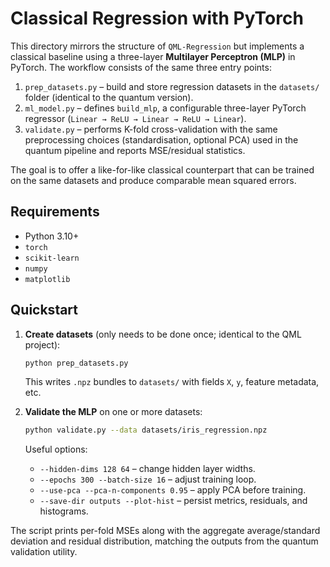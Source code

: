 # Classical Regression with PyTorch

This directory mirrors the structure of `QML-Regression` but implements a
classical baseline using a three-layer **Multilayer Perceptron (MLP)** in
PyTorch.  The workflow consists of the same three entry points:

1. `prep_datasets.py` – build and store regression datasets in the `datasets/`
   folder (identical to the quantum version).
2. `ml_model.py` – defines `build_mlp`, a configurable three-layer PyTorch
   regressor (`Linear → ReLU → Linear → ReLU → Linear`).
3. `validate.py` – performs K-fold cross-validation with the same preprocessing
   choices (standardisation, optional PCA) used in the quantum pipeline and
   reports MSE/residual statistics.

The goal is to offer a like-for-like classical counterpart that can be trained
on the same datasets and produce comparable mean squared errors.

## Requirements

- Python 3.10+
- `torch`
- `scikit-learn`
- `numpy`
- `matplotlib`

## Quickstart

1. **Create datasets** (only needs to be done once; identical to the QML
   project):

   ```bash
   python prep_datasets.py
   ```

   This writes `.npz` bundles to `datasets/` with fields `X`, `y`, feature
   metadata, etc.

2. **Validate the MLP** on one or more datasets:

   ```bash
   python validate.py --data datasets/iris_regression.npz
   ```

   Useful options:

   - `--hidden-dims 128 64` – change hidden layer widths.
   - `--epochs 300 --batch-size 16` – adjust training loop.
   - `--use-pca --pca-n-components 0.95` – apply PCA before training.
   - `--save-dir outputs --plot-hist` – persist metrics, residuals, and
     histograms.

The script prints per-fold MSEs along with the aggregate average/standard
deviation and residual distribution, matching the outputs from the quantum
validation utility.
